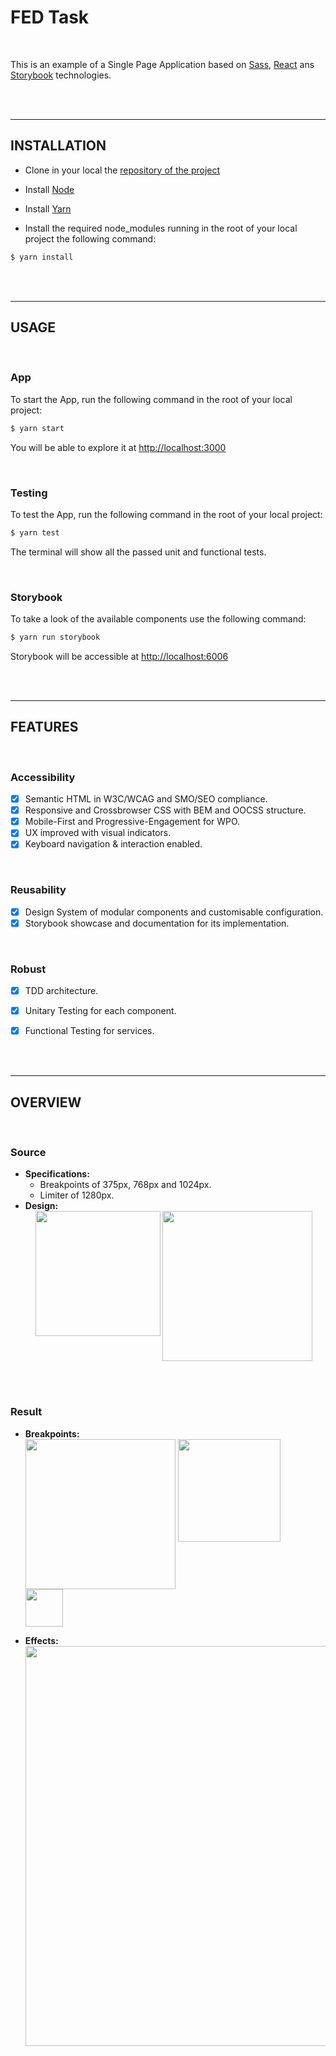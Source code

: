 # FED Task

<br>

This is an example of a Single Page Application based on [Sass](https://sass-lang.com/), [React](https://reactjs.org/) ans [Storybook](https://storybook.js.org/) technologies. 

<br>
<br>

---

## INSTALLATION

- Clone in your local the [repository of the project](https://github.com/netizen-codes/tangent-shopping-app.git)

- Install [Node](https://nodejs.org/en/download/)

- Install [Yarn](https://classic.yarnpkg.com/en/docs/install/#windows-stable/)

- Install the required node_modules running in the root of your local project the following command:

```bash
$ yarn install
```

<br>
<br>

---

## USAGE
<br>

### App

To start the App, run the following command in the root of your local project:

```bash
$ yarn start
```

You will be able to explore it at [http://localhost:3000](http://localhost:3000)

<br>

### Testing

To test the App, run the following command in the root of your local project:

```bash
$ yarn test
```

The terminal will show all the passed unit and functional tests.

<br>

### Storybook

To take a look of the available components use the following command:

```bash
$ yarn run storybook
```

Storybook will be accessible at [http://localhost:6006](http://localhost:6006)

<br>
<br>

---

## FEATURES

<br>

### Accessibility
- [x] Semantic HTML in W3C/WCAG and SMO/SEO compliance.
- [x] Responsive and Crossbrowser CSS with BEM and OOCSS structure.
- [x] Mobile-First and Progressive-Engagement for WPO.
- [x] UX improved with visual indicators.
- [x] Keyboard navigation & interaction enabled.

<br>

### Reusability
- [x] Design System of modular components and customisable configuration.
- [x] Storybook showcase and documentation for its implementation.

<br>

### Robust
- [x] TDD architecture.
- [x] Unitary Testing for each component.
- [x] Functional Testing for services.


<br>
<br>

---

## OVERVIEW

<br>

### Source
- **Specifications:** 
    - Breakpoints of 375px, 768px and 1024px.
    - Limiter of 1280px.
- **Design:**
    <br>
    &nbsp;&nbsp;&nbsp;&nbsp;<img valign="top" alt="" src="https://github.com/netizen-codes/spa-test/blob/main/src/ui/assets/images/demo/image-000.jpg?raw=true" width="200" /> 
    <img valign="top" alt="" src="https://github.com/netizen-codes/spa-test/blob/main/src/ui/assets/images/demo/image-001.jpg?raw=true" width="240" />

<br>
<br>

### Result
- **Breakpoints:**
    <br>
    <img valign="top" alt="" src="https://github.com/netizen-codes/spa-test/blob/main/src/ui/assets/images/demo/image-responsive-desktop.png?raw=true" width="240" /> 
    <img valign="top" alt="" src="https://github.com/netizen-codes/spa-test/blob/main/src/ui/assets/images/demo/image-responsive-tablet.png?raw=true" width="164" /> &nbsp;&nbsp;&nbsp;
    <img valign="top" alt="" src="https://github.com/netizen-codes/spa-test/blob/main/src/ui/assets/images/demo/image-responsive-mobile.png?raw=true" width="60" /> 

- **Effects:**
    <br>
    <img valign="top" alt="" src="https://github.com/netizen-codes/spa-test/blob/main/src/ui/assets/images/demo/gif-hover.gif?raw=true" width="640" />